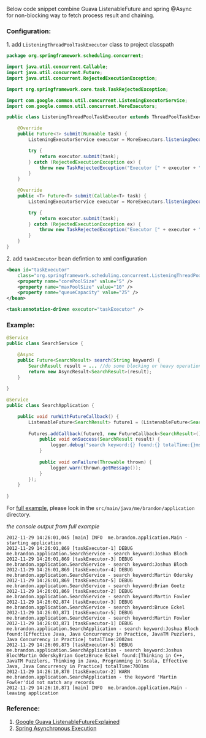 Below code snippet combine Guava ListenableFuture and spring @Async for non-blocking way to fetch process result and chaining.

### Configuration:

1\. add `ListeningThreadPoolTaskExecutor` class to project classpath

```java
package org.springframework.scheduling.concurrent;

import java.util.concurrent.Callable;
import java.util.concurrent.Future;
import java.util.concurrent.RejectedExecutionException;

import org.springframework.core.task.TaskRejectedException;

import com.google.common.util.concurrent.ListeningExecutorService;
import com.google.common.util.concurrent.MoreExecutors;

public class ListeningThreadPoolTaskExecutor extends ThreadPoolTaskExecutor {

	@Override
	public Future<?> submit(Runnable task) {
		ListeningExecutorService executor = MoreExecutors.listeningDecorator(getThreadPoolExecutor());

		try {
			return executor.submit(task);
		} catch (RejectedExecutionException ex) {
			throw new TaskRejectedException("Executor [" + executor + "] did not accept task: " + task, ex);
		}
	}

	@Override
	public <T> Future<T> submit(Callable<T> task) {
		ListeningExecutorService executor = MoreExecutors.listeningDecorator(getThreadPoolExecutor());

		try {
			return executor.submit(task);
		} catch (RejectedExecutionException ex) {
			throw new TaskRejectedException("Executor [" + executor + "] did not accept task: " + task, ex);
		}
	}
}
```
2\. add `taskExecutor` bean defintion to xml configuration
	
```xml
<bean id="taskExecutor"
	class="org.springframework.scheduling.concurrent.ListeningThreadPoolTaskExecutor">
	<property name="corePoolSize" value="5" />
	<property name="maxPoolSize" value="10" />
	<property name="queueCapacity" value="25" />
</bean>

<task:annotation-driven executor="taskExecutor" />
````	
	
### Example:

```java
@Service
public class SearchService {

	@Async
	public Future<SearchResult> search(String keyword) {
		SearchResult result = ... //do some blocking or heavy operation here
		return new AsyncResult<SearchResult>(result);
	}
	
}

@Service
public class SearchApplication {

	public void runWithFutureCallback() {	
		ListenableFuture<SearchResult> future1 = (ListenableFuture<SearchResult>) searchService.search("Joshua Bloch");
		
		Futures.addCallback(future1, new FutureCallback<SearchResult>() {
			public void onSuccess(SearchResult result) {
				logger.debug("search keyword:{} found:{} totalTime:{}ms", new Object[] { result.getKeyword(), result.getRecords(), result.getTotalTime() });
			}
	
			public void onFailure(Throwable thrown) {
				logger.warn(thrown.getMessage());
			}
		});
	}
	
}
```

For <a href="https://github.com/parkghost/spring-asynchronous-future-composition/tree/master/src/main/java/me/brandon/application">full example</a>, please look in the `src/main/java/me/brandon/application` directory.

*the console output from full example*

	2012-11-29 14:26:01,045 [main] INFO  me.brandon.application.Main - starting application
	2012-11-29 14:26:01,869 [taskExecutor-1] DEBUG me.brandon.application.SearchService - search keyword:Joshua Bloch
	2012-11-29 14:26:01,869 [taskExecutor-3] DEBUG me.brandon.application.SearchService - search keyword:Joshua Bloch
	2012-11-29 14:26:01,869 [taskExecutor-4] DEBUG me.brandon.application.SearchService - search keyword:Martin Odersky
	2012-11-29 14:26:01,869 [taskExecutor-5] DEBUG me.brandon.application.SearchService - search keyword:Brian Goetz
	2012-11-29 14:26:01,869 [taskExecutor-2] DEBUG me.brandon.application.SearchService - search keyword:Martin Fowler
	2012-11-29 14:26:02,874 [taskExecutor-3] DEBUG me.brandon.application.SearchService - search keyword:Bruce Eckel
	2012-11-29 14:26:03,871 [taskExecutor-5] DEBUG me.brandon.application.SearchService - search keyword:Martin Fowler
	2012-11-29 14:26:03,871 [taskExecutor-1] DEBUG me.brandon.application.SearchApplication - search keyword:Joshua Bloch found:[Effective Java, Java Concurrency in Practice, JavaTM Puzzlers, Java Concurrency in Practice] totalTime:2002ms
	2012-11-29 14:26:09,875 [taskExecutor-5] DEBUG me.brandon.application.SearchApplication - search keyword:Joshua BlochMartin OderskyBrian GoetzBruce Eckel found:[Thinking in C++, JavaTM Puzzlers, Thinking in Java, Programming in Scala, Effective Java, Java Concurrency in Practice] totalTime:7001ms
	2012-11-29 14:26:10,870 [taskExecutor-2] WARN  me.brandon.application.SearchApplication - the keyword 'Martin Fowler'did not match any records
	2012-11-29 14:26:10,871 [main] INFO  me.brandon.application.Main - leaving application

	
### Reference:
1.	[Google Guava ListenableFutureExplained](http://code.google.com/p/guava-libraries/wiki/ListenableFutureExplained)
2.	[Spring Asynchronous Execution](http://static.springsource.org/spring/docs/3.0.x/reference/scheduling.html#scheduling-annotation-support-async)
